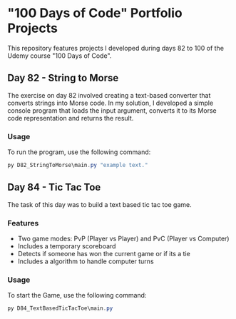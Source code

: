 # "100 Days of Code" Portfolio Projects

This repository features projects I developed during days 82 to 100 of the Udemy course "100 Days of Code".

## Day 82 - String to Morse

The exercise on day 82 involved creating a text-based converter that converts strings into Morse code. In my solution, I developed a simple console program that loads the input argument, converts it to its Morse code representation and returns the result.

### Usage  
To run the program, use the following command:  

```powershell
py D82_StringToMorse\main.py "example text."  
```

## Day 84 - Tic Tac Toe

The task of this day was to build a text based tic tac toe game.

### Features

- Two game modes: PvP (Player vs Player) and PvC (Player vs Computer)
- Includes a temporary scoreboard
- Detects if someone has won the current game or if its a tie
- Includes a algorithm to handle computer turns

### Usage  
To start the Game, use the following command:  

```powershell
py D84_TextBasedTicTacToe\main.py
```
